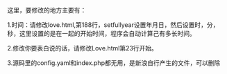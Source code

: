 这里，要修改的地方主要有：

1.时间：请修改love.html,第188行，setfullyear设置年月日，然后设置时，分，秒，这里设置的是在一起的开始时间，程序会自动计算己有多长时间。

2.修改你要表白说的话，请修改Love.html第23行开始。

3.源码里的config.yaml和index.php都无用，是新浪自行产生的文件，可以删除
